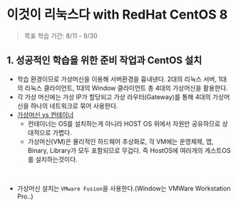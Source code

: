# 이것이 리눅스다 with RedHat CentOS 8

> 목표 학습 기간: 8/11 - 9/30


## 1. 성공적인 학습을 위한 준비 작업과 CentOS 설치
- 학습 환경이므로 가상머신을 이용해 서버환경을 흉내낸다. 2대의 리눅스 서버, 1대의 리눅스 클라이언트, 1대의 Window 클라이언트 총 4대의 가상머신을 활용한다.
- 각 가상 머신에는 가상 IP가 할당되고 가상 라우터(Gateway)를 통해 4대의 가상머신을 하나의 네트워크로 묶어 사용한다.
- [가상머신 vs 컨테이너](https://hoon93.tistory.com/41)
  - 컨테이너는 OS를 설치하는게 아니라 HOST OS 위에서 자원만 공유하므로 상대적으로 가볍다.
  - 가상머신(VM)은 물리적인 하드웨어 추상화로, 각 VM에는 운영체제, 앱, Binary, Library가 모두 포함되므로 무겁다. 즉 HostOS에 여러개의 게스트OS를 설치하는것이다.

<br>

- 가상머신 설치는 `VMware Fusion`을 사용한다.(Window는 VMWare Workstation Pro..)
